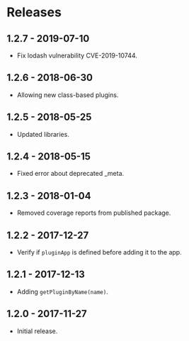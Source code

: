 # Releases

## 1.2.7 - 2019-07-10

- Fix lodash vulnerability CVE-2019-10744.

## 1.2.6 - 2018-06-30

- Allowing new class-based plugins.

## 1.2.5 - 2018-05-25

- Updated libraries.

## 1.2.4 - 2018-05-15

- Fixed error about deprecated _meta.

## 1.2.3 - 2018-01-04

- Removed coverage reports from published package.

## 1.2.2 - 2017-12-27

- Verify if `pluginApp` is defined before adding it to the app.

## 1.2.1 - 2017-12-13

- Adding `getPluginByName(name)`.

## 1.2.0 - 2017-11-27

- Initial release.
